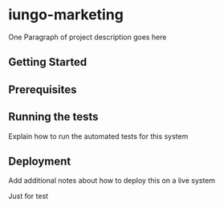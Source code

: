 # iungo-marketing

One Paragraph of project description goes here

## Getting Started



## Prerequisites


## Running the tests

Explain how to run the automated tests for this system


## Deployment

Add additional notes about how to deploy this on a live system

Just for test